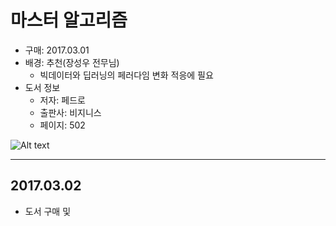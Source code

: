 # 마스터 알고리즘 
- 구매: 2017.03.01
- 배경: 추천(장성우 전무님)
  - 빅데이터와 딥러닝의 페러다임 변화 적응에 필요
- 도서 정보 
  - 저자: 페드로 
  - 출판사: 비지니스 
  - 페이지: 502
 
![Alt text](http://image.yes24.com/momo/TopCate859/MidCate009/85889716.jpg)

----

## 2017.03.02 
- 도서 구매 및 

